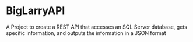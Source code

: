 # BigLarryAPI
A Project to create a REST API that accesses an SQL Server database, gets specific information, and outputs the information in a JSON format
